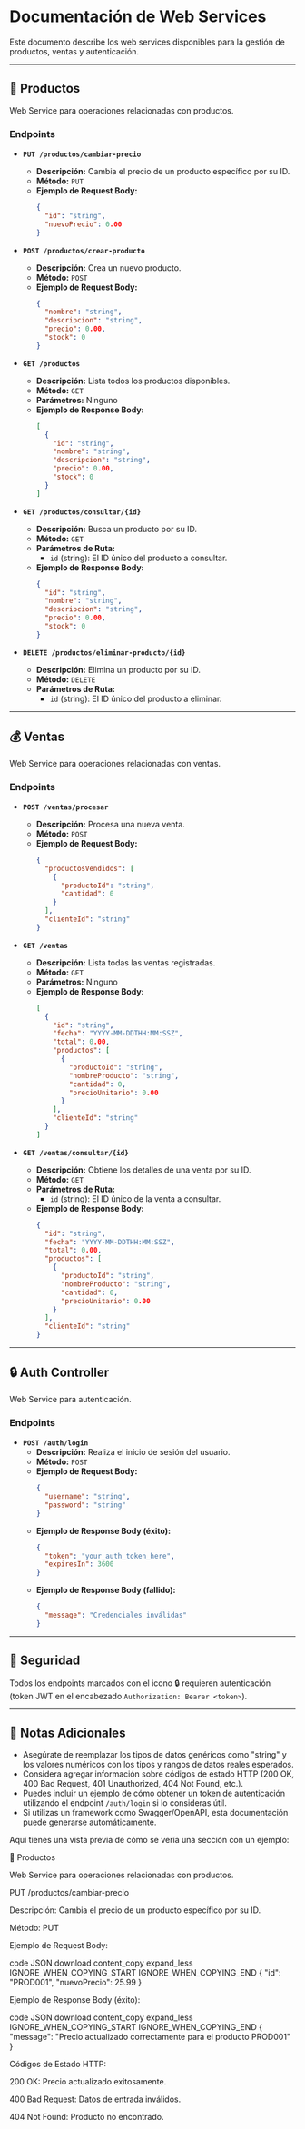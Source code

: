 # Documentación de Web Services

Este documento describe los web services disponibles para la gestión de productos, ventas y autenticación.

---

## 🚀 Productos

Web Service para operaciones relacionadas con productos.

### Endpoints

*   **`PUT /productos/cambiar-precio`**
    *   **Descripción:** Cambia el precio de un producto específico por su ID.
    *   **Método:** `PUT`
    *   **Ejemplo de Request Body:**
        ```json
        {
          "id": "string",
          "nuevoPrecio": 0.00
        }
        ```

*   **`POST /productos/crear-producto`**
    *   **Descripción:** Crea un nuevo producto.
    *   **Método:** `POST`
    *   **Ejemplo de Request Body:**
        ```json
        {
          "nombre": "string",
          "descripcion": "string",
          "precio": 0.00,
          "stock": 0
        }
        ```

*   **`GET /productos`**
    *   **Descripción:** Lista todos los productos disponibles.
    *   **Método:** `GET`
    *   **Parámetros:** Ninguno
    *   **Ejemplo de Response Body:**
        ```json
        [
          {
            "id": "string",
            "nombre": "string",
            "descripcion": "string",
            "precio": 0.00,
            "stock": 0
          }
        ]
        ```

*   **`GET /productos/consultar/{id}`**
    *   **Descripción:** Busca un producto por su ID.
    *   **Método:** `GET`
    *   **Parámetros de Ruta:**
        *   `id` (string): El ID único del producto a consultar.
    *   **Ejemplo de Response Body:**
        ```json
        {
          "id": "string",
          "nombre": "string",
          "descripcion": "string",
          "precio": 0.00,
          "stock": 0
        }
        ```

*   **`DELETE /productos/eliminar-producto/{id}`**
    *   **Descripción:** Elimina un producto por su ID.
    *   **Método:** `DELETE`
    *   **Parámetros de Ruta:**
        *   `id` (string): El ID único del producto a eliminar.

---

## 💰 Ventas

Web Service para operaciones relacionadas con ventas.

### Endpoints

*   **`POST /ventas/procesar`**
    *   **Descripción:** Procesa una nueva venta.
    *   **Método:** `POST`
    *   **Ejemplo de Request Body:**
        ```json
        {
          "productosVendidos": [
            {
              "productoId": "string",
              "cantidad": 0
            }
          ],
          "clienteId": "string"
        }
        ```

*   **`GET /ventas`**
    *   **Descripción:** Lista todas las ventas registradas.
    *   **Método:** `GET`
    *   **Parámetros:** Ninguno
    *   **Ejemplo de Response Body:**
        ```json
        [
          {
            "id": "string",
            "fecha": "YYYY-MM-DDTHH:MM:SSZ",
            "total": 0.00,
            "productos": [
              {
                "productoId": "string",
                "nombreProducto": "string",
                "cantidad": 0,
                "precioUnitario": 0.00
              }
            ],
            "clienteId": "string"
          }
        ]
        ```

*   **`GET /ventas/consultar/{id}`**
    *   **Descripción:** Obtiene los detalles de una venta por su ID.
    *   **Método:** `GET`
    *   **Parámetros de Ruta:**
        *   `id` (string): El ID único de la venta a consultar.
    *   **Ejemplo de Response Body:**
        ```json
        {
          "id": "string",
          "fecha": "YYYY-MM-DDTHH:MM:SSZ",
          "total": 0.00,
          "productos": [
            {
              "productoId": "string",
              "nombreProducto": "string",
              "cantidad": 0,
              "precioUnitario": 0.00
            }
          ],
          "clienteId": "string"
        }
        ```

---

## 🔒 Auth Controller

Web Service para autenticación.

### Endpoints

*   **`POST /auth/login`**
    *   **Descripción:** Realiza el inicio de sesión del usuario.
    *   **Método:** `POST`
    *   **Ejemplo de Request Body:**
        ```json
        {
          "username": "string",
          "password": "string"
        }
        ```
    *   **Ejemplo de Response Body (éxito):**
        ```json
        {
          "token": "your_auth_token_here",
          "expiresIn": 3600
        }
        ```
    *   **Ejemplo de Response Body (fallido):**
        ```json
        {
          "message": "Credenciales inválidas"
        }
        ```

---

## 🔐 Seguridad

Todos los endpoints marcados con el icono 🔒 requieren autenticación (token JWT en el encabezado `Authorization: Bearer <token>`).

---

## 📝 Notas Adicionales

*   Asegúrate de reemplazar los tipos de datos genéricos como "string" y los valores numéricos con los tipos y rangos de datos reales esperados.
*   Considera agregar información sobre códigos de estado HTTP (200 OK, 400 Bad Request, 401 Unauthorized, 404 Not Found, etc.).
*   Puedes incluir un ejemplo de cómo obtener un token de autenticación utilizando el endpoint `/auth/login` si lo consideras útil.
*   Si utilizas un framework como Swagger/OpenAPI, esta documentación puede generarse automáticamente.

Aquí tienes una vista previa de cómo se vería una sección con un ejemplo:

🚀 Productos

Web Service para operaciones relacionadas con productos.

PUT /productos/cambiar-precio

Descripción: Cambia el precio de un producto específico por su ID.

Método: PUT

Ejemplo de Request Body:

code
JSON
download
content_copy
expand_less
IGNORE_WHEN_COPYING_START
IGNORE_WHEN_COPYING_END
{
  "id": "PROD001",
  "nuevoPrecio": 25.99
}

Ejemplo de Response Body (éxito):

code
JSON
download
content_copy
expand_less
IGNORE_WHEN_COPYING_START
IGNORE_WHEN_COPYING_END
{
  "message": "Precio actualizado correctamente para el producto PROD001"
}

Códigos de Estado HTTP:

200 OK: Precio actualizado exitosamente.

400 Bad Request: Datos de entrada inválidos.

404 Not Found: Producto no encontrado.

